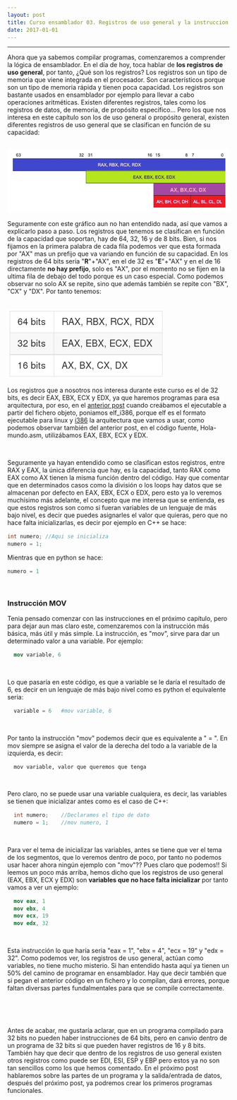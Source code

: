 ```yaml
---
layout: post
title: Curso ensamblador 03. Registros de uso general y la instruccion mov    
date: 2017-01-01
---
```

--------------------
Ahora que ya sabemos compilar programas, comenzaremos a comprender la lógica de ensamblador. En el día de hoy, toca hablar de **los registros de uso general**, por tanto, ¿Qué son los registros? Los registros son un tipo de memoria que viene integrada en el procesador. Son característicos porque son un tipo de memoria rápida y tienen poca capacidad. Los registros son bastante usados en ensamblador por ejemplo para llevar a cabo operaciones aritméticas. Existen diferentes registros, tales como los registros de datos, de memoria, de propósito específico... Pero los que nos interesa en este capítulo son los de uso general o propósito general, existen diferentes registros de uso general que se clasifican en función de su capacidad:

<br>

<img src="/images/registros-uso-general-grafico.png" />

<br>

Seguramente con este gráfico aun no han entendido  nada, así que vamos a explicarlo paso a paso. Los registros que tenemos se clasifican en función de la capacidad que soportan, hay de 64, 32, 16 y de 8 bits. Bien, si nos fijamos en la primera palabra de cada fila podemos ver que esta formada por "AX" mas un prefijo que va variando en función de su capacidad. En los registros de 64 bits seria "**R**"+"AX", en el de 32 es "**E**"+"AX" y en el de 16 directamente **no hay prefijo**, solo es "AX", por el momento no se fijen en la ultima fila de debajo del todo porque es un caso especial. Como podemos observar no solo AX se repite, sino que además también se repite con "BX", "CX" y "DX". Por tanto tenemos:

<br>

<img src="/images/registros-capacidad-64-32-16.png" />

<br>

Los registros que a nosotros nos interesa durante este curso es el de 32 bits, es decir EAX, EBX, ECX y EDX, ya que haremos programas para esa arquitectura, por eso, en el [anterior post](http://poyoncio.com/2016/12/31/Curso-ensamblador-02-Ensambladores-y-partes-de-la-compilaci%C3%B3n/) cuando creábamos el ejecutable a partir del fichero objeto, poniamos elf_i386, porque elf es el formato ejecutable para linux y [i386](https://es.wikipedia.org/wiki/Intel_80386) la arquitectura que vamos a usar, como podemos observar también del anterior post, en el código fuente, Hola-mundo.asm, utilizábamos EAX, EBX, ECX y EDX.

<br>

Seguramente ya hayan entendido como se clasifican estos registros, entre RAX y EAX, la única diferencia que hay, es la capacidad, tanto RAX como EAX como AX tienen la misma función dentro del código. Hay que comentar que en determinados casos como la división o los loops hay datos que se almacenan por defecto en EAX, EBX, ECX o EDX, pero esto ya lo veremos muchísimo más adelante, el concepto que me interesa que se entienda, es que estos registros son como si fueran variables de un lenguaje de más bajo nivel, es decir que puedes asignarles el valor que quieras, pero que no hace falta inicializarlas, es decir por ejemplo en C++ se hace:

```C
int numero; //Aqui se inicializa
numero = 1;
```

Mientras que en python se hace:

```python
numero = 1  
```


<br>

### Instrucción MOV
Tenia pensado comenzar con las instrucciones en el próximo capítulo, pero para dejar aun mas claro este, comenzaremos con la instrucción más básica, más útil y más simple. La instrucción, es "mov", sirve para dar un determinado valor a una variable. Por ejemplo:

```nasm
  mov variable, 6
```   

<br>

Lo que pasaría en este código, es que a variable se le daría el resultado de 6, es decir en un lenguaje de más bajo nivel como es python el equivalente seria:

```python
  variable = 6   #mov variable, 6   
```

<br>

Por tanto la instrucción "mov" podemos decir que es equivalente a " = ". En mov siempre se asigna el valor de la derecha del todo a la variable de la izquierda, es decir:

```
  mov variable, valor que queremos que tenga
```

<br>

Pero claro, no se puede usar una variable cualquiera, es decir, las variables se tienen que inicializar antes como es el caso de C++:

```C
  int numero;    //Declaramos el tipo de dato
  numero = 1;    //mov numero, 1
```

<br>

Para ver el tema de inicializar las variables, antes se tiene que ver el tema de los segmentos, que lo veremos dentro de poco, por tanto no podemos usar hacer ahora ningún ejemplo con "mov"?? Pues claro que podemos!! Si leemos un poco más arriba, hemos dicho que los registros de uso general (EAX, EBX, ECX y EDX) son **variables que no hace falta inicializar** por tanto vamos a ver un ejemplo:

```nasm
  mov eax, 1  
  mov ebx, 4
  mov ecx, 19
  mov edx, 32
```

<br>

Esta instrucción lo que haría seria "eax = 1", "ebx = 4", "ecx = 19" y "edx = 32". Como podemos ver, los registros de uso general, actúan como variables, no tiene mucho misterio. Si han entendido hasta aquí ya tienen un 50% del camino de programar en ensamblador. Hay que decir también que si pegan el anterior código en un fichero y lo compilan, dará errores, porque faltan diversas partes fundalmentales para que se compile correctamente.

<br>
<br>
<br>

Antes de acabar, me gustaría aclarar, que en un programa compilado para 32 bits no pueden haber instrucciones de 64 bits, pero en canvio dentro de un programa de 32 bits si que pueden haver registros de  16 y 8 bits. También hay que decir que dentro de los registros de uso general existen otros registros como puede ser EDI, ESI, ESP y EBP pero estos ya no son tan sencillos como los que hemos comentado. En el próximo post hablaremos sobre las partes de un programa y la salida/entrada de datos, después del próximo post, ya podremos crear los primeros programas funcionales.  
